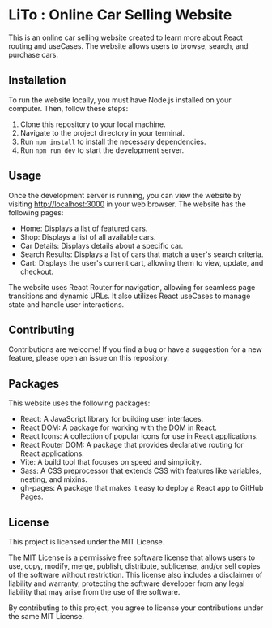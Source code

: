 # LiTo : Online Car Selling Website

This is an online car selling website created to learn more about React routing and useCases. The website allows users to browse, search, and purchase cars.

## Installation

To run the website locally, you must have Node.js installed on your computer. Then, follow these steps:

1. Clone this repository to your local machine.
2. Navigate to the project directory in your terminal.
3. Run `npm install` to install the necessary dependencies.
4. Run `npm run dev` to start the development server.

## Usage

Once the development server is running, you can view the website by visiting [http://localhost:3000](http://localhost:3000/) in your web browser. The website has the following pages:

* Home: Displays a list of featured cars.
* Shop: Displays a list of all available cars.
* Car Details: Displays details about a specific car.
* Search Results: Displays a list of cars that match a user's search criteria.
* Cart: Displays the user's current cart, allowing them to view, update, and checkout.

The website uses React Router for navigation, allowing for seamless page transitions and dynamic URLs. It also utilizes React useCases to manage state and handle user interactions.

## Contributing

Contributions are welcome! If you find a bug or have a suggestion for a new feature, please open an issue on this repository.

## Packages

This website uses the following packages:

* React: A JavaScript library for building user interfaces.
* React DOM: A package for working with the DOM in React.
* React Icons: A collection of popular icons for use in React applications.
* React Router DOM: A package that provides declarative routing for React applications.
* Vite: A build tool that focuses on speed and simplicity.
* Sass: A CSS preprocessor that extends CSS with features like variables, nesting, and mixins.
* gh-pages: A package that makes it easy to deploy a React app to GitHub Pages.

## License

This project is licensed under the MIT License.

The MIT License is a permissive free software license that allows users to use, copy, modify, merge, publish, distribute, sublicense, and/or sell copies of the software without restriction. This license also includes a disclaimer of liability and warranty, protecting the software developer from any legal liability that may arise from the use of the software.

By contributing to this project, you agree to license your contributions under the same MIT License.
